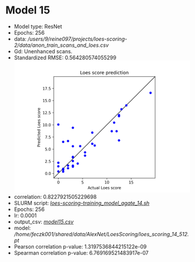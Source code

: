 # Model 15

* Model type: ResNet
* Epochs: 256
* data: */users/9/reine097/projects/loes-scoring-2/data/anon_train_scans_and_loes.csv*
* Gd: Unenhanced scans.
* Standardized RMSE: 0.564280574055299
![Model 15](model15.png "Model 15")
* correlation:    0.8227921505229698
* SLURM script: [*loes-scoring-training_model_agate_14.sh*](../../../bin/training/loes-scoring-training_model_agate_15.sh)
* Epochs: 256
* lr: 0.0001
* output_csv: [*model15.csv*](model15.csv)
* model: */home/feczk001/shared/data/AlexNet/LoesScoring/loes_scoring_14_512.pt*
* Pearson correlation p-value: 1.3197536844215122e-09
* Spearman correlation p-value: 6.769169521483917e-07
